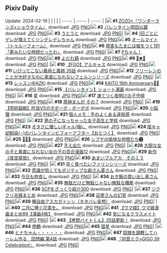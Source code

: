 ## Pixiv Daily
Update: 2024-02-19
|      |      |      |
| :----: | :----: | :----: |
|![](https://pixiv.microyu.workers.dev/c/240x480/img-master/img/2024/02/17/00/00/10/116123536_p0_master1200.jpg) **#1** [ZOZO×『ワンダーランズ×ショウタイム』](https://www.pixiv.net/artworks/116123536) download: [JPG](https://pixiv.microyu.workers.dev/img-original/img/2024/02/17/00/00/10/116123536_p0.jpg) [PNG](https://pixiv.microyu.workers.dev/img-original/img/2024/02/17/00/00/10/116123536_p0.png)|![](https://pixiv.microyu.workers.dev/c/240x480/img-master/img/2024/02/18/00/00/21/116153829_p0_master1200.jpg) **#2** [バレンタイン岡田以蔵](https://www.pixiv.net/artworks/116153829) download: [JPG](https://pixiv.microyu.workers.dev/img-original/img/2024/02/18/00/00/21/116153829_p0.jpg) [PNG](https://pixiv.microyu.workers.dev/img-original/img/2024/02/18/00/00/21/116153829_p0.png)|![](https://pixiv.microyu.workers.dev/c/240x480/img-master/img/2024/02/17/00/00/02/116123472_p0_master1200.jpg) **#3** [うとうと](https://www.pixiv.net/artworks/116123472) download: [JPG](https://pixiv.microyu.workers.dev/img-original/img/2024/02/17/00/00/02/116123472_p0.jpg) [PNG](https://pixiv.microyu.workers.dev/img-original/img/2024/02/17/00/00/02/116123472_p0.png)|
|![](https://pixiv.microyu.workers.dev/c/240x480/img-master/img/2024/02/17/00/00/35/116123673_p0_master1200.jpg) **#4** [1日ごとにデレが増えてくツンデレデレちゃん](https://www.pixiv.net/artworks/116123673) download: [JPG](https://pixiv.microyu.workers.dev/img-original/img/2024/02/17/00/00/35/116123673_p0.jpg) [PNG](https://pixiv.microyu.workers.dev/img-original/img/2024/02/17/00/00/35/116123673_p0.png)|![](https://pixiv.microyu.workers.dev/c/240x480/img-master/img/2024/02/18/00/00/22/116153841_p0_master1200.jpg) **#5** [オールマイト（トゥルーフォーム）](https://www.pixiv.net/artworks/116153841) download: [JPG](https://pixiv.microyu.workers.dev/img-original/img/2024/02/18/00/00/22/116153841_p0.jpg) [PNG](https://pixiv.microyu.workers.dev/img-original/img/2024/02/18/00/00/22/116153841_p0.png)|![](https://pixiv.microyu.workers.dev/c/240x480/img-master/img/2024/02/17/18/15/49/116142610_p0_master1200.jpg) **#6** [現実もたまには嘘をつく191「夢みたいな時間だったわ」](https://www.pixiv.net/artworks/116142610) download: [JPG](https://pixiv.microyu.workers.dev/img-original/img/2024/02/17/18/15/49/116142610_p0.jpg) [PNG](https://pixiv.microyu.workers.dev/img-original/img/2024/02/17/18/15/49/116142610_p0.png)|
|![](https://pixiv.microyu.workers.dev/c/240x480/img-master/img/2024/02/18/00/00/00/116153696_p0_master1200.jpg) **#7** [Pちゃん！](https://www.pixiv.net/artworks/116153696) download: [JPG](https://pixiv.microyu.workers.dev/img-original/img/2024/02/18/00/00/00/116153696_p0.jpg) [PNG](https://pixiv.microyu.workers.dev/img-original/img/2024/02/18/00/00/00/116153696_p0.png)|![](https://pixiv.microyu.workers.dev/c/240x480/img-master/img/2024/02/17/20/30/02/116146696_p0_master1200.jpg) **#8** [よだれ鶏](https://www.pixiv.net/artworks/116146696) download: [JPG](https://pixiv.microyu.workers.dev/img-original/img/2024/02/17/20/30/02/116146696_p0.jpg) [PNG](https://pixiv.microyu.workers.dev/img-original/img/2024/02/17/20/30/02/116146696_p0.png)|![](https://pixiv.microyu.workers.dev/c/240x480/img-master/img/2024/02/17/00/00/06/116123507_p0_master1200.jpg) **#9** [📘✖🤍](https://www.pixiv.net/artworks/116123507) download: [JPG](https://pixiv.microyu.workers.dev/img-original/img/2024/02/17/00/00/06/116123507_p0.jpg) [PNG](https://pixiv.microyu.workers.dev/img-original/img/2024/02/17/00/00/06/116123507_p0.png)|
|![](https://pixiv.microyu.workers.dev/c/240x480/img-master/img/2024/02/18/00/08/30/116154360_p0_master1200.jpg) **#10** [【FGO】アルキャス](https://www.pixiv.net/artworks/116154360) download: [JPG](https://pixiv.microyu.workers.dev/img-original/img/2024/02/18/00/08/30/116154360_p0.jpg) [PNG](https://pixiv.microyu.workers.dev/img-original/img/2024/02/18/00/08/30/116154360_p0.png)|![](https://pixiv.microyu.workers.dev/c/240x480/img-master/img/2024/02/17/00/01/58/116123874_p0_master1200.jpg) **#11** [いびってこない義母と義姉  35話](https://www.pixiv.net/artworks/116123874) download: [JPG](https://pixiv.microyu.workers.dev/img-original/img/2024/02/17/00/01/58/116123874_p0.jpg) [PNG](https://pixiv.microyu.workers.dev/img-original/img/2024/02/17/00/01/58/116123874_p0.png)|![](https://pixiv.microyu.workers.dev/c/240x480/img-master/img/2024/02/17/18/46/20/116143730_p0_master1200.jpg) **#12** [フリーレンのことが大好きなのに素直になれないフェルンシリーズ](https://www.pixiv.net/artworks/116143730) download: [JPG](https://pixiv.microyu.workers.dev/img-original/img/2024/02/17/18/46/20/116143730_p0.jpg) [PNG](https://pixiv.microyu.workers.dev/img-original/img/2024/02/17/18/46/20/116143730_p0.png)|
|![](https://pixiv.microyu.workers.dev/c/240x480/img-master/img/2024/02/17/00/00/16/116123573_p0_master1200.jpg) **#13** [レッスン中AZKi](https://www.pixiv.net/artworks/116123573) download: [JPG](https://pixiv.microyu.workers.dev/img-original/img/2024/02/17/00/00/16/116123573_p0.jpg) [PNG](https://pixiv.microyu.workers.dev/img-original/img/2024/02/17/00/00/16/116123573_p0.png)|![](https://pixiv.microyu.workers.dev/c/240x480/img-master/img/2024/02/17/03/13/06/116128122_p0_master1200.jpg) **#14** [KAITO 18th Anniversary🎂🎉](https://www.pixiv.net/artworks/116128122) download: [JPG](https://pixiv.microyu.workers.dev/img-original/img/2024/02/17/03/13/06/116128122_p0.jpg) [PNG](https://pixiv.microyu.workers.dev/img-original/img/2024/02/17/03/13/06/116128122_p0.png)|![](https://pixiv.microyu.workers.dev/c/240x480/img-master/img/2024/02/17/18/00/07/116142515_p0_master1200.jpg) **#15** [【バレンタイン】ショート漫画](https://www.pixiv.net/artworks/116142515) download: [JPG](https://pixiv.microyu.workers.dev/img-original/img/2024/02/17/18/00/07/116142515_p0.jpg) [PNG](https://pixiv.microyu.workers.dev/img-original/img/2024/02/17/18/00/07/116142515_p0.png)|
|![](https://pixiv.microyu.workers.dev/c/240x480/img-master/img/2024/02/17/00/00/24/116123626_p0_master1200.jpg) **#16** [星](https://www.pixiv.net/artworks/116123626) download: [JPG](https://pixiv.microyu.workers.dev/img-original/img/2024/02/17/00/00/24/116123626_p0.jpg) [PNG](https://pixiv.microyu.workers.dev/img-original/img/2024/02/17/00/00/24/116123626_p0.png)|![](https://pixiv.microyu.workers.dev/c/240x480/img-master/img/2024/02/17/17/06/09/116141225_p0_master1200.jpg) **#17** [凍てつく夜明けの子守唄](https://www.pixiv.net/artworks/116141225) download: [JPG](https://pixiv.microyu.workers.dev/img-original/img/2024/02/17/17/06/09/116141225_p0.jpg) [PNG](https://pixiv.microyu.workers.dev/img-original/img/2024/02/17/17/06/09/116141225_p0.png)|![](https://pixiv.microyu.workers.dev/c/240x480/img-master/img/2024/02/17/19/50/48/116145476_p0_master1200.jpg) **#18** [原神まんが その７](https://www.pixiv.net/artworks/116145476) download: [JPG](https://pixiv.microyu.workers.dev/img-original/img/2024/02/17/19/50/48/116145476_p0.jpg) [PNG](https://pixiv.microyu.workers.dev/img-original/img/2024/02/17/19/50/48/116145476_p0.png)|
|![](https://pixiv.microyu.workers.dev/c/240x480/img-master/img/2024/02/17/11/00/04/116133911_p0_master1200.jpg) **#19** [【呪術廻戦】陀艮VSボボボーボ・ボーボボ](https://www.pixiv.net/artworks/116133911) download: [JPG](https://pixiv.microyu.workers.dev/img-original/img/2024/02/17/11/00/04/116133911_p0.jpg) [PNG](https://pixiv.microyu.workers.dev/img-original/img/2024/02/17/11/00/04/116133911_p0.png)|![](https://pixiv.microyu.workers.dev/c/240x480/img-master/img/2024/02/17/13/58/13/116137242_p0_master1200.jpg) **#20** [小狐狸](https://www.pixiv.net/artworks/116137242) download: [JPG](https://pixiv.microyu.workers.dev/img-original/img/2024/02/17/13/58/13/116137242_p0.jpg) [PNG](https://pixiv.microyu.workers.dev/img-original/img/2024/02/17/13/58/13/116137242_p0.png)|![](https://pixiv.microyu.workers.dev/c/240x480/img-master/img/2024/02/17/06/00/04/116129940_p0_master1200.jpg) **#21** [個人メモ：手のよくある違和感](https://www.pixiv.net/artworks/116129940) download: [JPG](https://pixiv.microyu.workers.dev/img-original/img/2024/02/17/06/00/04/116129940_p0.jpg) [PNG](https://pixiv.microyu.workers.dev/img-original/img/2024/02/17/06/00/04/116129940_p0.png)|
|![](https://pixiv.microyu.workers.dev/c/240x480/img-master/img/2024/02/18/00/00/47/116153935_p0_master1200.jpg) **#22** [男の子になっちゃった女子高生と学校](https://www.pixiv.net/artworks/116153935) download: [JPG](https://pixiv.microyu.workers.dev/img-original/img/2024/02/18/00/00/47/116153935_p0.jpg) [PNG](https://pixiv.microyu.workers.dev/img-original/img/2024/02/18/00/00/47/116153935_p0.png)|![](https://pixiv.microyu.workers.dev/c/240x480/img-master/img/2024/02/17/20/37/55/116146981_p0_master1200.jpg) **#23** [オタクに優しいギャル(強)。](https://www.pixiv.net/artworks/116146981) download: [JPG](https://pixiv.microyu.workers.dev/img-original/img/2024/02/17/20/37/55/116146981_p0.jpg) [PNG](https://pixiv.microyu.workers.dev/img-original/img/2024/02/17/20/37/55/116146981_p0.png)|![](https://pixiv.microyu.workers.dev/c/240x480/img-master/img/2024/02/18/12/00/14/116166140_p0_master1200.jpg) **#24** [陰キャ幼馴染(♂)のバレンタインビフォーアフター【おとつく】](https://www.pixiv.net/artworks/116166140) download: [JPG](https://pixiv.microyu.workers.dev/img-original/img/2024/02/18/12/00/14/116166140_p0.jpg) [PNG](https://pixiv.microyu.workers.dev/img-original/img/2024/02/18/12/00/14/116166140_p0.png)|
|![](https://pixiv.microyu.workers.dev/c/240x480/img-master/img/2024/02/17/00/00/13/116123554_p0_master1200.jpg) **#25** [🎀🍥🤍](https://www.pixiv.net/artworks/116123554) download: [JPG](https://pixiv.microyu.workers.dev/img-original/img/2024/02/17/00/00/13/116123554_p0.jpg) [PNG](https://pixiv.microyu.workers.dev/img-original/img/2024/02/17/00/00/13/116123554_p0.png)|![](https://pixiv.microyu.workers.dev/c/240x480/img-master/img/2024/02/17/22/36/14/116150899_p0_master1200.jpg) **#26** [シブヤの愉快な仲間たち❷](https://www.pixiv.net/artworks/116150899) download: [JPG](https://pixiv.microyu.workers.dev/img-original/img/2024/02/17/22/36/14/116150899_p0.jpg) [PNG](https://pixiv.microyu.workers.dev/img-original/img/2024/02/17/22/36/14/116150899_p0.png)|![](https://pixiv.microyu.workers.dev/c/240x480/img-master/img/2024/02/18/15/48/11/116171209_p0_master1200.jpg) **#27** [手え出た](https://www.pixiv.net/artworks/116171209) download: [JPG](https://pixiv.microyu.workers.dev/img-original/img/2024/02/18/15/48/11/116171209_p0.jpg) [PNG](https://pixiv.microyu.workers.dev/img-original/img/2024/02/18/15/48/11/116171209_p0.png)|
|![](https://pixiv.microyu.workers.dev/c/240x480/img-master/img/2024/02/17/11/55/58/116134881_p0_master1200.jpg) **#28** [大胆な女の子と素直になれない女の子の百合漫画12](https://www.pixiv.net/artworks/116134881) download: [JPG](https://pixiv.microyu.workers.dev/img-original/img/2024/02/17/11/55/58/116134881_p0.jpg) [PNG](https://pixiv.microyu.workers.dev/img-original/img/2024/02/17/11/55/58/116134881_p0.png)|![](https://pixiv.microyu.workers.dev/c/240x480/img-master/img/2024/02/17/00/11/00/116124250_p0_master1200.jpg) **#29** [新作《夜空盛放》](https://www.pixiv.net/artworks/116124250) download: [JPG](https://pixiv.microyu.workers.dev/img-original/img/2024/02/17/00/11/00/116124250_p0.jpg) [PNG](https://pixiv.microyu.workers.dev/img-original/img/2024/02/17/00/11/00/116124250_p0.png)|![](https://pixiv.microyu.workers.dev/c/240x480/img-master/img/2024/02/17/00/00/05/116123493_p0_master1200.jpg) **#30** [あまいブルアカ　その１３](https://www.pixiv.net/artworks/116123493) download: [JPG](https://pixiv.microyu.workers.dev/img-original/img/2024/02/17/00/00/05/116123493_p0.jpg) [PNG](https://pixiv.microyu.workers.dev/img-original/img/2024/02/17/00/00/05/116123493_p0.png)|
|![](https://pixiv.microyu.workers.dev/c/240x480/img-master/img/2024/02/17/00/24/00/116124656_p0_master1200.jpg) **#31** [早く食べたいファリンシリーズ](https://www.pixiv.net/artworks/116124656) download: [JPG](https://pixiv.microyu.workers.dev/img-original/img/2024/02/17/00/24/00/116124656_p0.jpg) [PNG](https://pixiv.microyu.workers.dev/img-original/img/2024/02/17/00/24/00/116124656_p0.png)|![](https://pixiv.microyu.workers.dev/c/240x480/img-master/img/2024/02/18/00/04/00/116154178_p0_master1200.jpg) **#32** [意識が低くてもポジティブな爺さん婆さん](https://www.pixiv.net/artworks/116154178) download: [JPG](https://pixiv.microyu.workers.dev/img-original/img/2024/02/18/00/04/00/116154178_p0.jpg) [PNG](https://pixiv.microyu.workers.dev/img-original/img/2024/02/18/00/04/00/116154178_p0.png)|![](https://pixiv.microyu.workers.dev/c/240x480/img-master/img/2024/02/17/19/00/04/116144076_p0_master1200.jpg) **#33** [今日も仲良し](https://www.pixiv.net/artworks/116144076) download: [JPG](https://pixiv.microyu.workers.dev/img-original/img/2024/02/17/19/00/04/116144076_p0.jpg) [PNG](https://pixiv.microyu.workers.dev/img-original/img/2024/02/17/19/00/04/116144076_p0.png)|
|![](https://pixiv.microyu.workers.dev/c/240x480/img-master/img/2024/02/17/00/02/12/116123895_p0_master1200.jpg) **#34** [お夕飯の買い出し奥さん](https://www.pixiv.net/artworks/116123895) download: [JPG](https://pixiv.microyu.workers.dev/img-original/img/2024/02/17/00/02/12/116123895_p0.jpg) [PNG](https://pixiv.microyu.workers.dev/img-original/img/2024/02/17/00/02/12/116123895_p0.png)|![](https://pixiv.microyu.workers.dev/c/240x480/img-master/img/2024/02/18/19/05/49/116176806_p0_master1200.jpg) **#35** [無駄だけど無駄じゃない無駄な機能](https://www.pixiv.net/artworks/116176806) download: [JPG](https://pixiv.microyu.workers.dev/img-original/img/2024/02/18/19/05/49/116176806_p0.jpg) [PNG](https://pixiv.microyu.workers.dev/img-original/img/2024/02/18/19/05/49/116176806_p0.png)|![](https://pixiv.microyu.workers.dev/c/240x480/img-master/img/2024/02/17/21/00/20/116147728_p0_master1200.jpg) **#36** [SCPをざっくり紹介300](https://www.pixiv.net/artworks/116147728) download: [JPG](https://pixiv.microyu.workers.dev/img-original/img/2024/02/17/21/00/20/116147728_p0.jpg) [PNG](https://pixiv.microyu.workers.dev/img-original/img/2024/02/17/21/00/20/116147728_p0.png)|
|![](https://pixiv.microyu.workers.dev/c/240x480/img-master/img/2024/02/18/18/00/20/116174781_p0_master1200.jpg) **#37** [ジククリ夫婦まとめ](https://www.pixiv.net/artworks/116174781) download: [JPG](https://pixiv.microyu.workers.dev/img-original/img/2024/02/18/18/00/20/116174781_p0.jpg) [PNG](https://pixiv.microyu.workers.dev/img-original/img/2024/02/18/18/00/20/116174781_p0.png)|![](https://pixiv.microyu.workers.dev/c/240x480/img-master/img/2024/02/18/00/09/19/116154391_p0_master1200.jpg) **#38** [召使さんの幻覚](https://www.pixiv.net/artworks/116154391) download: [JPG](https://pixiv.microyu.workers.dev/img-original/img/2024/02/18/00/09/19/116154391_p0.jpg) [PNG](https://pixiv.microyu.workers.dev/img-original/img/2024/02/18/00/09/19/116154391_p0.png)|![](https://pixiv.microyu.workers.dev/c/240x480/img-master/img/2024/02/17/05/57/56/116129901_p0_master1200.jpg) **#39** [種自由アスカガ＋シン（ネタバレ妄想）](https://www.pixiv.net/artworks/116129901) download: [JPG](https://pixiv.microyu.workers.dev/img-original/img/2024/02/17/05/57/56/116129901_p0.jpg) [PNG](https://pixiv.microyu.workers.dev/img-original/img/2024/02/17/05/57/56/116129901_p0.png)|
|![](https://pixiv.microyu.workers.dev/c/240x480/img-master/img/2024/02/18/12/40/38/116167022_p0_master1200.jpg) **#40** [二月に捧ぐ花束を。](https://www.pixiv.net/artworks/116167022) download: [JPG](https://pixiv.microyu.workers.dev/img-original/img/2024/02/18/12/40/38/116167022_p0.jpg) [PNG](https://pixiv.microyu.workers.dev/img-original/img/2024/02/18/12/40/38/116167022_p0.png)|![](https://pixiv.microyu.workers.dev/c/240x480/img-master/img/2024/02/17/00/01/21/116123814_p0_master1200.jpg) **#41** [【ウマ娘】ウマ娘漫画まとめ89【漫画4枚】](https://www.pixiv.net/artworks/116123814) download: [JPG](https://pixiv.microyu.workers.dev/img-original/img/2024/02/17/00/01/21/116123814_p0.jpg) [PNG](https://pixiv.microyu.workers.dev/img-original/img/2024/02/17/00/01/21/116123814_p0.png)|![](https://pixiv.microyu.workers.dev/c/240x480/img-master/img/2024/02/18/13/42/41/116168319_p0_master1200.jpg) **#42** [気になるクラスメイト](https://www.pixiv.net/artworks/116168319) download: [JPG](https://pixiv.microyu.workers.dev/img-original/img/2024/02/18/13/42/41/116168319_p0.jpg) [PNG](https://pixiv.microyu.workers.dev/img-original/img/2024/02/18/13/42/41/116168319_p0.png)|
|![](https://pixiv.microyu.workers.dev/c/240x480/img-master/img/2024/02/18/12/00/21/116166158_p0_master1200.jpg) **#43** [【拷問バイトくん】35話更新！](https://www.pixiv.net/artworks/116166158) download: [JPG](https://pixiv.microyu.workers.dev/img-original/img/2024/02/18/12/00/21/116166158_p0.jpg) [PNG](https://pixiv.microyu.workers.dev/img-original/img/2024/02/18/12/00/21/116166158_p0.png)|![](https://pixiv.microyu.workers.dev/c/240x480/img-master/img/2024/02/17/00/00/26/116123639_p0_master1200.jpg) **#44** [申鶴](https://www.pixiv.net/artworks/116123639) download: [JPG](https://pixiv.microyu.workers.dev/img-original/img/2024/02/17/00/00/26/116123639_p0.jpg) [PNG](https://pixiv.microyu.workers.dev/img-original/img/2024/02/17/00/00/26/116123639_p0.png)|![](https://pixiv.microyu.workers.dev/c/240x480/img-master/img/2024/02/17/00/00/11/116123540_p0_master1200.jpg) **#45** [彗星](https://www.pixiv.net/artworks/116123540) download: [JPG](https://pixiv.microyu.workers.dev/img-original/img/2024/02/17/00/00/11/116123540_p0.jpg) [PNG](https://pixiv.microyu.workers.dev/img-original/img/2024/02/17/00/00/11/116123540_p0.png)|
|![](https://pixiv.microyu.workers.dev/c/240x480/img-master/img/2024/02/17/08/00/01/116131313_p0_master1200.jpg) **#46** [ヒナちゃん・・・・・・](https://www.pixiv.net/artworks/116131313) download: [JPG](https://pixiv.microyu.workers.dev/img-original/img/2024/02/17/08/00/01/116131313_p0.jpg) [PNG](https://pixiv.microyu.workers.dev/img-original/img/2024/02/17/08/00/01/116131313_p0.png)|![](https://pixiv.microyu.workers.dev/c/240x480/img-master/img/2024/02/17/00/00/36/116123677_p0_master1200.jpg) **#47** [奴隷を調教してハーレム作る　回想編 第4話](https://www.pixiv.net/artworks/116123677) download: [JPG](https://pixiv.microyu.workers.dev/img-original/img/2024/02/17/00/00/36/116123677_p0.jpg) [PNG](https://pixiv.microyu.workers.dev/img-original/img/2024/02/17/00/00/36/116123677_p0.png)|![](https://pixiv.microyu.workers.dev/c/240x480/img-master/img/2024/02/17/00/00/08/116123522_p0_master1200.jpg) **#48** [『初音ミク×GiGO 39 Celebration!』](https://www.pixiv.net/artworks/116123522) download: [JPG](https://pixiv.microyu.workers.dev/img-original/img/2024/02/17/00/00/08/116123522_p0.jpg) [PNG](https://pixiv.microyu.workers.dev/img-original/img/2024/02/17/00/00/08/116123522_p0.png)|
